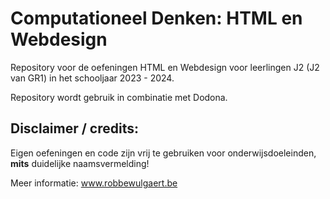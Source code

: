 # Computationeel Denken: HTML en Webdesign
Repository voor de oefeningen HTML en Webdesign voor leerlingen J2 (J2 van GR1) in het schooljaar 2023 - 2024. 

Repository wordt gebruik in combinatie met Dodona. 

## Disclaimer / credits: 
Eigen oefeningen en code zijn vrij te gebruiken voor onderwijsdoeleinden, **mits** duidelijke naamsvermelding! 

Meer informatie: www.robbewulgaert.be
